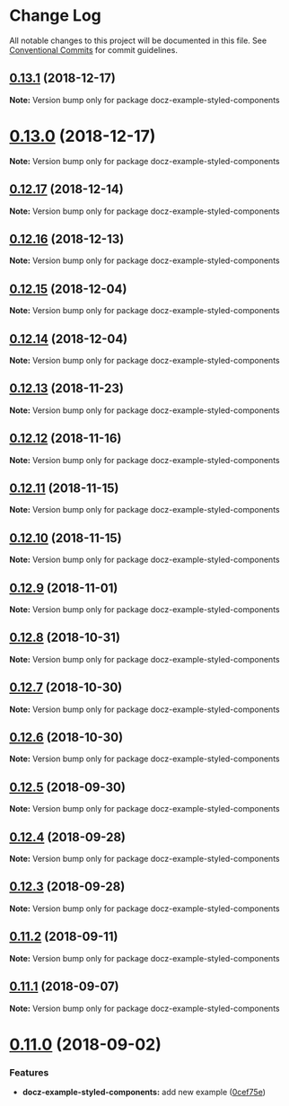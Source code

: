 # Change Log

All notable changes to this project will be documented in this file.
See [Conventional Commits](https://conventionalcommits.org) for commit guidelines.

## [0.13.1](https://github.com/pedronauck/docz/compare/v0.13.0...v0.13.1) (2018-12-17)

**Note:** Version bump only for package docz-example-styled-components





# [0.13.0](https://github.com/pedronauck/docz/compare/v0.12.17...v0.13.0) (2018-12-17)

**Note:** Version bump only for package docz-example-styled-components





## [0.12.17](https://github.com/pedronauck/docz/compare/v0.12.16...v0.12.17) (2018-12-14)

**Note:** Version bump only for package docz-example-styled-components





## [0.12.16](https://github.com/pedronauck/docz/compare/v0.12.15...v0.12.16) (2018-12-13)

**Note:** Version bump only for package docz-example-styled-components





## [0.12.15](https://github.com/pedronauck/docz/compare/v0.12.14...v0.12.15) (2018-12-04)

**Note:** Version bump only for package docz-example-styled-components





## [0.12.14](https://github.com/pedronauck/docz/compare/v0.12.13...v0.12.14) (2018-12-04)

**Note:** Version bump only for package docz-example-styled-components





## [0.12.13](https://github.com/pedronauck/docz/compare/v0.12.12...v0.12.13) (2018-11-23)

**Note:** Version bump only for package docz-example-styled-components





## [0.12.12](https://github.com/pedronauck/docz/compare/v0.12.11...v0.12.12) (2018-11-16)

**Note:** Version bump only for package docz-example-styled-components





## [0.12.11](https://github.com/pedronauck/docz/compare/v0.12.10...v0.12.11) (2018-11-15)

**Note:** Version bump only for package docz-example-styled-components





## [0.12.10](https://github.com/pedronauck/docz/compare/v0.12.9...v0.12.10) (2018-11-15)

**Note:** Version bump only for package docz-example-styled-components





## [0.12.9](https://github.com/pedronauck/docz/compare/v0.12.8...v0.12.9) (2018-11-01)

**Note:** Version bump only for package docz-example-styled-components





## [0.12.8](https://github.com/pedronauck/docz/compare/v0.12.7...v0.12.8) (2018-10-31)

**Note:** Version bump only for package docz-example-styled-components





## [0.12.7](https://github.com/pedronauck/docz/compare/v0.12.6...v0.12.7) (2018-10-30)

**Note:** Version bump only for package docz-example-styled-components





## [0.12.6](https://github.com/pedronauck/docz/compare/v0.12.5...v0.12.6) (2018-10-30)

**Note:** Version bump only for package docz-example-styled-components





<a name="0.12.5"></a>
## [0.12.5](https://github.com/pedronauck/docz/compare/v0.12.4...v0.12.5) (2018-09-30)

**Note:** Version bump only for package docz-example-styled-components





<a name="0.12.4"></a>
## [0.12.4](https://github.com/pedronauck/docz/compare/v0.12.3...v0.12.4) (2018-09-28)

**Note:** Version bump only for package docz-example-styled-components





<a name="0.12.3"></a>
## [0.12.3](https://github.com/pedronauck/docz/compare/v0.12.2...v0.12.3) (2018-09-28)

**Note:** Version bump only for package docz-example-styled-components





<a name="0.11.2"></a>
## [0.11.2](https://github.com/pedronauck/docz/compare/v0.11.1...v0.11.2) (2018-09-11)

**Note:** Version bump only for package docz-example-styled-components





<a name="0.11.1"></a>
## [0.11.1](https://github.com/pedronauck/docz/compare/v0.11.0...v0.11.1) (2018-09-07)

**Note:** Version bump only for package docz-example-styled-components





<a name="0.11.0"></a>
# [0.11.0](https://github.com/pedronauck/docz/compare/v0.10.3...v0.11.0) (2018-09-02)


### Features

* **docz-example-styled-components:** add new example ([0cef75e](https://github.com/pedronauck/docz/commit/0cef75e))
